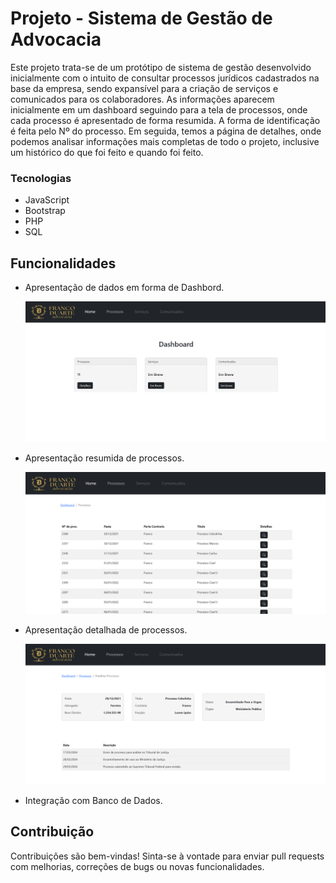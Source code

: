 # Projeto - Sistema de Gestão de Advocacia

Este projeto trata-se de um protótipo de sistema de gestão desenvolvido inicialmente com o intuito de consultar processos jurídicos cadastrados na base da empresa, sendo expansível para a criação de serviços e comunicados para os colaboradores. 
As informações aparecem inicialmente em um dashboard seguindo para a tela de processos, onde cada processo é apresentado de forma resumida. 
A forma de identificação é feita pelo Nº do processo. Em seguida, temos a página de detalhes, onde podemos analisar informações mais completas de todo o projeto, inclusive um histórico do que foi feito e quando foi feito.


### Tecnologias
- JavaScript
- Bootstrap
- PHP
- SQL

## Funcionalidades
- Apresentação de dados em forma de Dashbord.
  
  ![DASH UI](https://github.com/francovinicius/sistema-de-gest-o-advocacia-full/blob/main/assets/img/dash.png)
  
- Apresentação resumida de processos.

  ![PROCESSOS UI](https://github.com/francovinicius/sistema-de-gest-o-advocacia-full/blob/main/assets/img/processos.png)

- Apresentação detalhada de processos.

  ![DETALHES UI](https://github.com/francovinicius/sistema-de-gest-o-advocacia-full/blob/main/assets/img/detalhe.png)
  
- Integração com Banco de Dados.

## Contribuição

Contribuições são bem-vindas! Sinta-se à vontade para enviar pull requests com melhorias, correções de bugs ou novas funcionalidades.
